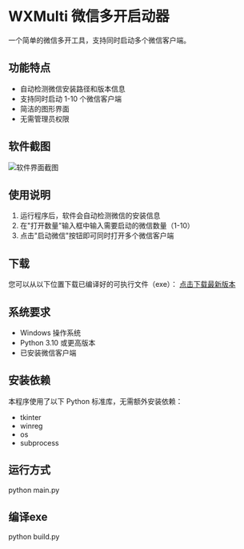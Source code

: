 # WXMulti 微信多开启动器

一个简单的微信多开工具，支持同时启动多个微信客户端。

## 功能特点

- 自动检测微信安装路径和版本信息
- 支持同时启动 1-10 个微信客户端
- 简洁的图形界面
- 无需管理员权限

## 软件截图

![软件界面截图](https://github.com/user-attachments/assets/c9e99e23-ab6d-4a87-ab4d-eddbbbde46cd)

## 使用说明

1. 运行程序后，软件会自动检测微信的安装信息
2. 在"打开数量"输入框中输入需要启动的微信数量（1-10）
3. 点击"启动微信"按钮即可同时打开多个微信客户端

## 下载

您可以从以下位置下载已编译好的可执行文件（exe）：
[点击下载最新版本](https://github.com/KamiOrz/WXMulti/releases)

## 系统要求

- Windows 操作系统
- Python 3.10 或更高版本
- 已安装微信客户端

## 安装依赖

本程序使用了以下 Python 标准库，无需额外安装依赖：
- tkinter
- winreg
- os
- subprocess

## 运行方式
python main.py

## 编译exe
python build.py
